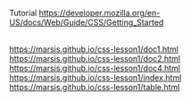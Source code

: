 
Tutorial https://developer.mozilla.org/en-US/docs/Web/Guide/CSS/Getting_Started<br>
<br>

https://marsis.github.io/css-lesson1/doc1.html<br>
https://marsis.github.io/css-lesson1/doc2.html<br>
https://marsis.github.io/css-lesson1/doc4.html<br>
https://marsis.github.io/css-lesson1/index.html<br>
https://marsis.github.io/css-lesson1/table.html




